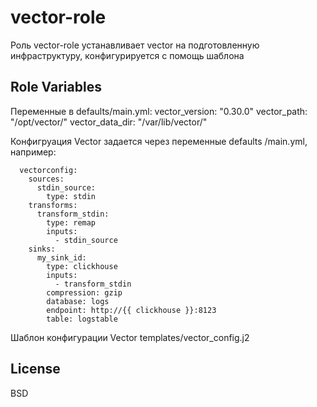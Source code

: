 vector-role
=========

Роль vector-role устанавливает vector на подготовленную инфраструктуру, конфигурируется с помощь шаблона

Role Variables
--------------

Переменные в defaults/main.yml:
vector_version: "0.30.0"
vector_path: "/opt/vector/"
vector_data_dir: "/var/lib/vector/"

Конфигруация Vector задается через переменные defaults
/main.yml, например:

      vectorconfig:
        sources:
          stdin_source:
            type: stdin
        transforms:
          transform_stdin:
            type: remap
            inputs:
              - stdin_source
        sinks:
          my_sink_id:
            type: clickhouse
            inputs:
              - transform_stdin
            compression: gzip
            database: logs
            endpoint: http://{{ clickhouse }}:8123
            table: logstable

Шаблон конфигурации Vector templates/vector_config.j2

License
-------

BSD

